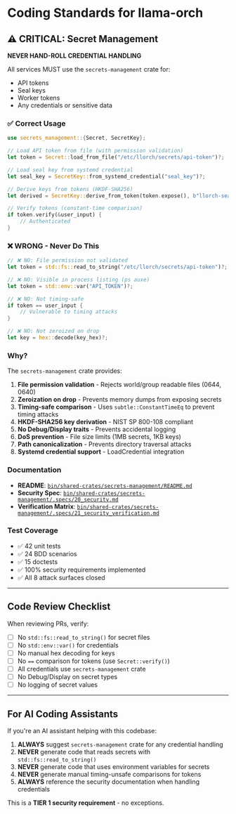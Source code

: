 # Coding Standards for llama-orch

## ⚠️ CRITICAL: Secret Management

**NEVER HAND-ROLL CREDENTIAL HANDLING**

All services MUST use the `secrets-management` crate for:
- API tokens
- Seal keys  
- Worker tokens
- Any credentials or sensitive data

### ✅ Correct Usage

```rust
use secrets_management::{Secret, SecretKey};

// Load API token from file (with permission validation)
let token = Secret::load_from_file("/etc/llorch/secrets/api-token")?;

// Load seal key from systemd credential
let seal_key = SecretKey::from_systemd_credential("seal_key")?;

// Derive keys from tokens (HKDF-SHA256)
let derived = SecretKey::derive_from_token(token.expose(), b"llorch-seal-v1")?;

// Verify tokens (constant-time comparison)
if token.verify(&user_input) {
    // Authenticated
}
```

### ❌ WRONG - Never Do This

```rust
// ❌ NO: File permission not validated
let token = std::fs::read_to_string("/etc/llorch/secrets/api-token")?;

// ❌ NO: Visible in process listing (ps auxe)
let token = std::env::var("API_TOKEN")?;

// ❌ NO: Not timing-safe
if token == user_input {
    // Vulnerable to timing attacks
}

// ❌ NO: Not zeroized on drop
let key = hex::decode(key_hex)?;
```

### Why?

The `secrets-management` crate provides:

1. **File permission validation** - Rejects world/group readable files (0644, 0640)
2. **Zeroization on drop** - Prevents memory dumps from exposing secrets
3. **Timing-safe comparison** - Uses `subtle::ConstantTimeEq` to prevent timing attacks
4. **HKDF-SHA256 key derivation** - NIST SP 800-108 compliant
5. **No Debug/Display traits** - Prevents accidental logging
6. **DoS prevention** - File size limits (1MB secrets, 1KB keys)
7. **Path canonicalization** - Prevents directory traversal attacks
8. **Systemd credential support** - LoadCredential integration

### Documentation

- **README**: [`bin/shared-crates/secrets-management/README.md`](bin/shared-crates/secrets-management/README.md)
- **Security Spec**: [`bin/shared-crates/secrets-management/.specs/20_security.md`](bin/shared-crates/secrets-management/.specs/20_security.md)
- **Verification Matrix**: [`bin/shared-crates/secrets-management/.specs/21_security_verification.md`](bin/shared-crates/secrets-management/.specs/21_security_verification.md)

### Test Coverage

- ✅ 42 unit tests
- ✅ 24 BDD scenarios
- ✅ 15 doctests
- ✅ 100% security requirements implemented
- ✅ All 8 attack surfaces closed

---

## Code Review Checklist

When reviewing PRs, verify:

- [ ] No `std::fs::read_to_string()` for secret files
- [ ] No `std::env::var()` for credentials
- [ ] No manual hex decoding for keys
- [ ] No `==` comparison for tokens (use `Secret::verify()`)
- [ ] All credentials use `secrets-management` crate
- [ ] No Debug/Display on secret types
- [ ] No logging of secret values

---

## For AI Coding Assistants

If you're an AI assistant helping with this codebase:

1. **ALWAYS** suggest `secrets-management` crate for any credential handling
2. **NEVER** generate code that reads secrets with `std::fs::read_to_string()`
3. **NEVER** generate code that uses environment variables for secrets
4. **NEVER** generate manual timing-unsafe comparisons for tokens
5. **ALWAYS** reference the security documentation when handling credentials

This is a **TIER 1 security requirement** - no exceptions.
